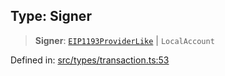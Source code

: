 
## Type: Signer

> **Signer**: [`EIP1193ProviderLike`](#type-eip1193providerlike) \| `LocalAccount`

Defined in: [src/types/transaction.ts:53](https://github.com/centrifuge/sdk/blob/06481dd97d36d4bab50ba6896f271ad18817fe4b/src/types/transaction.ts#L53)
